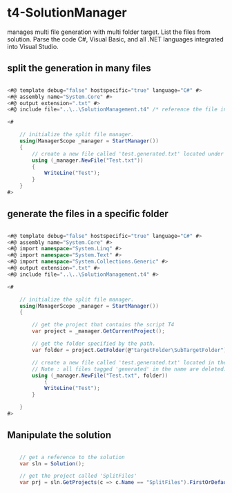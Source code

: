 # t4-SolutionManager
manages multi file generation with multi folder target. List the files from solution. Parse the code C#, Visual Basic, and all .NET languages integrated into Visual Studio.


## split the generation in many files
```c#

<#@ template debug="false" hostspecific="true" language="C#" #>
<#@ assembly name="System.Core" #>
<#@ output extension=".txt" #>
<#@ include file="..\..\SolutionManagement.t4" /* reference the file include */ #>

<# 

	// initialize the split file manager. 
	using(ManagerScope _manager = StartManager())
	{  
		// create a new file called 'test.generated.txt' located under the script T4.
		using (_manager.NewFile("Test.txt"))
		{
			WriteLine("Test");
		}
  	}
#>

```

## generate the files in a specific folder
```c#

<#@ template debug="false" hostspecific="true" language="C#" #>
<#@ assembly name="System.Core" #>
<#@ import namespace="System.Linq" #>
<#@ import namespace="System.Text" #>
<#@ import namespace="System.Collections.Generic" #>
<#@ output extension=".txt" #>
<#@ include file="..\..\SolutionManagement.t4" #>

<# 

	// initialize the split file manager. 
	using(ManagerScope _manager = StartManager())
	{  

		// get the project that contains the script T4
		var project = _manager.GetCurrentProject();

		// get the folder specified by the path.
		var folder = project.GetFolder(@"targetFolder\SubTargetFolder");

		// create a new file called 'test.generated.txt' located in the specified folder.
		// Note : all files tagged 'generated' in the name are deleted.
		using (_manager.NewFile("Test.txt", folder))
        	{
			WriteLine("Test");
		}

    }
#>

```

## Manipulate the solution
```c#

	// get a reference to the solution
	var sln = Solution();

	// get the project called 'SplitFiles'
	var prj = sln.GetProjects(c => c.Name == "SplitFiles").FirstOrDefault();


```

